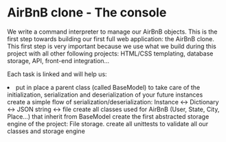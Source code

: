 <h1>AirBnB clone - The console</h1>
<p>We write a command interpreter to manage our AirBnB objects.
This is the first step towards building our first full web application: the AirBnB clone. This first step is very important because we use what we build during this project with all other following projects: HTML/CSS templating, database storage, API, front-end integration…</p>

<p>Each task is linked and will help us:</p>

<li>put in place a parent class (called BaseModel) to take care of the initialization, serialization and deserialization of your future instances</li>
create a simple flow of serialization/deserialization: Instance <-> Dictionary <-> JSON string <-> file
create all classes used for AirBnB (User, State, City, Place…) that inherit from BaseModel
create the first abstracted storage engine of the project: File storage.
create all unittests to validate all our classes and storage engine